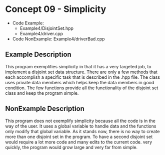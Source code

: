 # Concept 09 - Simplicity
* Code Example: 
  * Example4/DisjointSet.hpp
  *  Example4/driver.cpp
* Code NonExample: Example4/driverBad.cpp


## Example Description
This program exemplifies simplicity in that it has a very targeted job, to implement a disjoint set data structure. There are only a few methods that each accomplish a specific task that is described in the .hpp file. The class uses private data members which helps keep the data members in good condition. The few functions provide all the functionality of the disjoint set class and keep the program simple.

## NonExample Description
This program does not exemplify simplicity because all the code is in the way of the user. It uses a global variable to handle data and the functions only modify that global variable. As it stands now, there is no way to create more than one disjoint set in the program. To have a second disjoint set would require a lot more code and many edits to the current code. very quickly, the program would grow large and very far from simple.
